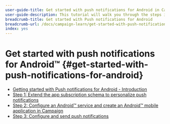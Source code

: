 ```yaml
---
user-guide-title: Get started with push notifications for Android in Campaign Classic
user-guide-description: This tutorial will walk you through the steps involved in sending push notifications from Adobe Campaign to an Android app.
breadcrumb-title: Get started with Push notifications for Android
breadcrumb-url: /docs/campaign-learn/get-started-with-push-notifications-for-android/introduction.html
index: yes
---
```


# Get started with push notifications for Android™ {#get-started-with-push-notifications-for-android}

+ [Getting started with Push notifications for Android - Introduction](/help/tutorial-get-started-with-push-notifications-for-android/introduction.md)
+ [Step 1: Extend the app subscription schema to personalize push notifications](/help/tutorial-get-started-with-push-notifications-for-android/extend-the-app-subscription-schema.md)
+ [Step 2: Configure an Android™ service and create an Android™ mobile application in Campaign](/help/tutorial-get-started-with-push-notifications-for-android/configure-an-android-service-in-campaign.md)
+ [Step 3: Configure and send push notifications](/help/tutorial-get-started-with-push-notifications-for-android/configure-and-send-push-notifications.md)
